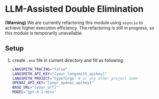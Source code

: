 # LLM-Assisted Double Elimination

**(Warning)** We are currently refactoring this module using `asyncio` to achieve higher execution efficiency. The refactoring is still in progress, so this module is temporarily unavailable.

## Setup
1. create `.env` file in current directory and fill as following:
    ```bash
    LANGSMITH_TRACING="false"
    LANGSMITH_API_KEY="[your_langsmith_apikey]"
    LANGSMITH_PROJECT="typeforge" # or any other project name
    OPENAI_API_KEY="[your_openai_apikey]"
    BASE_URL="[your_url]"
    MODEL="gpt-4.1-mini"
    ```